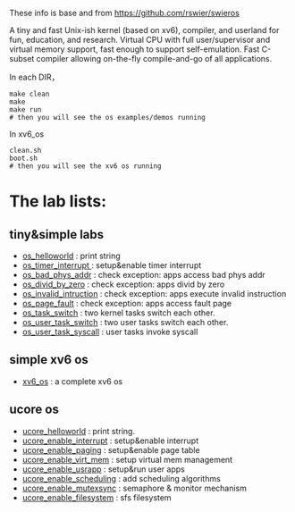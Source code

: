 These info is base and from https://github.com/rswier/swieros

A tiny and fast Unix-ish kernel (based on xv6), compiler, and userland for fun, education, and research.
Virtual CPU with full user/supervisor and virtual memory support, fast enough to support self-emulation.
Fast C-subset compiler allowing on-the-fly compile-and-go of all applications.

In each DIR，
```
make clean
make 
make run
# then you will see the os examples/demos running

``` 

In xv6_os
```
clean.sh
boot.sh
# then you will see the xv6 os running
```


# The lab lists:

## tiny&simple labs 
- [os_helloworld](os_helloworld) : print string
- [os_timer_interrupt ](os_timer_interrupt ) : setup&enable timer interrupt 
- [os_bad_phys_addr](os_bad_phys_addr) : check exception: apps access bad phys addr
- [os_divid_by_zero](os_divid_by_zero) : check exception: apps divid by zero
- [os_invalid_intruction](os_invalid_intruction) : check exception: apps execute invalid instruction 
- [os_page_fault](os_page_fault) : check exception: apps access fault page
- [os_task_switch](os_task_switch) : two kernel tasks switch each other.
- [os_user_task_switch](os_user_task_switch) : two user tasks switch each other.
- [os_user_task_syscall](os_user_task_syscall) : user tasks invoke syscall

## simple xv6 os
- [xv6_os](xv6_os) : a complete xv6 os

## ucore os
- [ucore_helloworld](ucore_helloworld) : print string.
- [ucore_enable_interrupt](ucore_enable_interrupt) : setup&enable interrupt 
- [ucore_enable_paging](ucore_enable_paging) : setup&enable page table 
- [ucore_enable_virt_mem](ucore_enable_virt_mem) :  setup virtual mem management
- [ucore_enable_usrapp](ucore_enable_usrapp) : setup&run user apps
- [ucore_enable_scheduling](ucore_enable_scheduling) : add scheduling algorithms
- [ucore_enable_mutexsync](ucore_enable_mutexsync) : semaphore & monitor mechanism
- [ucore_enable_filesystem](ucore_enable_filesystem) : sfs filesystem 

